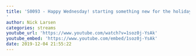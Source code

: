 ```yaml
---
title: 'S0093 - Happy Wednesday! starting something new for the holidays
'
author: Nick Larsen
categories: streams
youtube_url: 'https://www.youtube.com/watch?v=1soz0j-YsAk'
youtube_embed: 'https://www.youtube.com/embed/1soz0j-YsAk'
date: 2019-12-04 21:55:22
---
```


